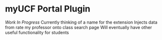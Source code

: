 # myUCF Portal Plugin
*Work In Progress*
Currently thinking of a name for the extension
Injects data from rate my professor onto class search page
Will eventually have other useful functionality for students
